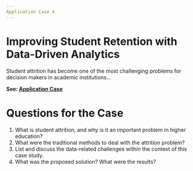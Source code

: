 ```yaml
---
Application Case 4
---
```


# Improving Student Retention with Data-Driven Analytics
Student attrition has become one of the most challenging problems for decision makers in academic institutions...

**See: [Application Case](https://docs.qq.com/pdf/DYmJUakNvQXlHSnFL)**



# Questions for the Case
1. What is student attrition, and why is it an important problem in higher education?
2. What were the traditional methods to deal with the attrition problem?
3. List and discuss the data-related challenges within the context of this case study.
4. What was the proposed solution? What were the results?